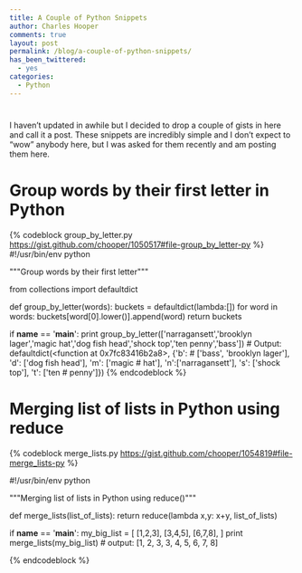 ```yaml
---
title: A Couple of Python Snippets
author: Charles Hooper
comments: true
layout: post
permalink: /blog/a-couple-of-python-snippets/
has_been_twittered:
  - yes
categories:
  - Python
---
```

# 

I haven’t updated in awhile but I decided to drop a couple of gists in here and call it a post. These snippets are incredibly simple and I don’t expect to “wow” anybody here, but I was asked for them recently and am posting them here.

# Group words by their first letter in Python

{% codeblock group_by_letter.py https://gist.github.com/chooper/1050517#file-group_by_letter-py %}
#!/usr/bin/env python

"""Group words by their first letter"""

from collections import defaultdict

def group_by_letter(words):
    buckets = defaultdict(lambda:[])
    for word in words:
        buckets[word[0].lower()].append(word)
    return buckets

if __name__ == '__main__':
    print group_by_letter(['narragansett','brooklyn lager','magic
hat','dog fish head','shock top','ten penny','bass'])
    # Output: defaultdict(<function <lambda> at 0x7fc83416b2a8>, {'b':
    # ['bass', 'brooklyn lager'], 'd': ['dog fish head'], 'm': ['magic
    # hat'], 'n':['narragansett'], 's': ['shock top'], 't': ['ten
    # penny']})
{% endcodeblock %}


# Merging list of lists in Python using reduce

{% codeblock merge_lists.py https://gist.github.com/chooper/1054819#file-merge_lists-py %}

#!/usr/bin/env python

"""Merging list of lists in Python using reduce()"""

def merge_lists(list_of_lists):
    return reduce(lambda x,y: x+y, list_of_lists)

if __name__ == '__main__':
    my_big_list = [ [1,2,3], [3,4,5], [6,7,8], ]
    print merge_lists(my_big_list)
    # output: [1, 2, 3, 3, 4, 5, 6, 7, 8]

{% endcodeblock %}



